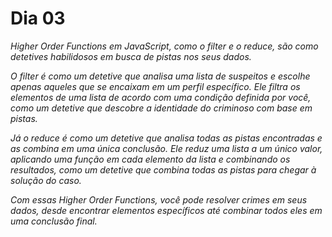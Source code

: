 # Dia 03

_Higher Order Functions em JavaScript, como o filter e o reduce, são como detetives habilidosos em busca de pistas nos seus dados._

_O filter é como um detetive que analisa uma lista de suspeitos e escolhe apenas aqueles que se encaixam em um perfil específico. Ele filtra os elementos de uma lista de acordo com uma condição definida por você, como um detetive que descobre a identidade do criminoso com base em pistas._

_Já o reduce é como um detetive que analisa todas as pistas encontradas e as combina em uma única conclusão. Ele reduz uma lista a um único valor, aplicando uma função em cada elemento da lista e combinando os resultados, como um detetive que combina todas as pistas para chegar à solução do caso._

_Com essas Higher Order Functions, você pode resolver crimes em seus dados, desde encontrar elementos específicos até combinar todos eles em uma conclusão final._ 